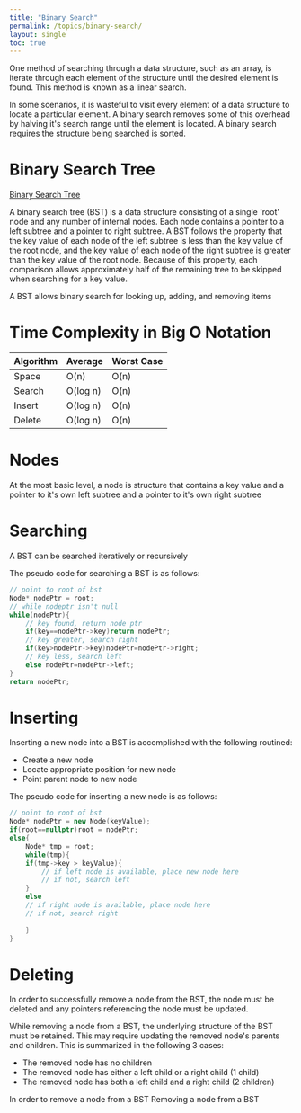 ```yaml
---
title: "Binary Search"
permalink: /topics/binary-search/
layout: single
toc: true
---
```

One method of searching through a data structure, such as an array, is iterate through each element of the structure until the desired element is found. This method is known as a linear search. 

In some scenarios, it is wasteful to visit every element of a data structure to locate a particular element. A binary search removes some of this overhead by halving it's search range until the element is located. A binary search requires the structure being searched is sorted.

# Binary Search Tree

[Binary Search Tree](/structures-algorithms/assets/images/bst.jpg)

A binary search tree (BST) is a data structure consisting of a single 'root' node and any number of internal nodes. Each node contains a pointer to a left subtree and a pointer to right subtree. A BST follows the property that the key value of each node of the left subtree is less than the key value of the root node, and the key value of each node of the right subtree is greater than the key value of the root node. Because of this property, each comparison allows approximately half of the remaining tree to be skipped when searching for a key value.

A BST allows binary search for looking up, adding, and removing items

# Time Complexity in Big O Notation

| Algorithm | Average  | Worst Case |
|:----------|:---------|:-----------|
| Space     | O(n)     | O(n)       |
| Search    | O(log n) | O(n)       |
| Insert    | O(log n) | O(n)       |
| Delete    | O(log n) | O(n)       |


# Nodes
At the most basic level, a node is structure that contains a key value and a pointer to it's own left subtree and a pointer to it's own right subtree

# Searching
A BST can be searched iteratively or recursively

The pseudo code for searching a BST is as follows:

``` c++
// point to root of bst
Node* nodePtr = root;
// while nodeptr isn't null
while(nodePtr){
    // key found, return node ptr
    if(key==nodePtr->key)return nodePtr;
    // key greater, search right
    if(key>nodePtr->key)nodePtr=nodePtr->right;
    // key less, search left
    else nodePtr=nodePtr->left;
}
return nodePtr;
```
# Inserting
Inserting a new node into a BST is accomplished with the following routined:
- Create a new node
- Locate appropriate position for new node
- Point parent node to new node

The pseudo code for inserting a new node is as follows:
``` c++
// point to root of bst
Node* nodePtr = new Node(keyValue);
if(root==nullptr)root = nodePtr;
else{
    Node* tmp = root;
    while(tmp){
    if(tmp->key > keyValue){
        // if left node is available, place new node here
        // if not, search left
    }
    else 
    // if right node is available, place node here
    // if not, search right
    
    }
}
```
# Deleting
In order to successfully remove a node from the BST, the node must be deleted and any pointers referencing the node must be updated. 

While removing a node from a BST, the underlying structure of the BST must be retained. This may require updating the removed node's parents and children. This is summarized in the following 3 cases:
- The removed node has no children
- The removed node has either a left child or a right child (1 child)
- The removed node has both a left child and a right child (2 children)


In order to remove a node from a BST
Removing a node from a BST 
